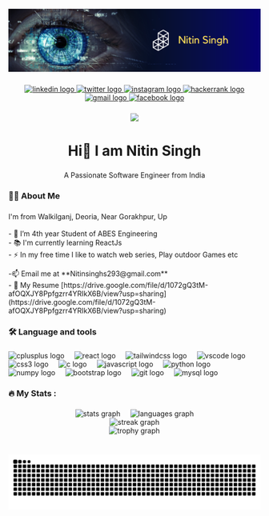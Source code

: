 ![logo](https://github.com/nitinsinghs273/nitinsinghs273/blob/main/Blue%20Modern%20Technology%20LinkedIn%20Banner.png)

###

<div align="center">
  <a href="https://www.linkedin.com/in/nitinsinghs273/" target="_blank">
    <img src="https://raw.githubusercontent.com/maurodesouza/profile-readme-generator/master/src/assets/icons/social/linkedin/default.svg" width="37" height="25" alt="linkedin logo"  />
  </a>
  <a href="https://twitter.com/Nitin_learns" target="_blank">
    <img src="https://raw.githubusercontent.com/maurodesouza/profile-readme-generator/master/src/assets/icons/social/twitter/default.svg" width="37" height="25" alt="twitter logo"  />
  </a>
  <a href="https://www.instagram.com/_nitinsinghs273/" target="_blank">
    <img src="https://raw.githubusercontent.com/maurodesouza/profile-readme-generator/master/src/assets/icons/social/instagram/default.svg" width="37" height="25" alt="instagram logo"  />
  </a>
  <a href="https://www.hackerrank.com/profile/2020b0101135" target="_blank">
    <img src="https://raw.githubusercontent.com/maurodesouza/profile-readme-generator/master/src/assets/icons/social/hackerrank/default.svg" width="37" height="25" alt="hackerrank logo"  />
  </a>
  <a href="nitinsinghs273@gmail.com" target="_blank">
    <img src="https://raw.githubusercontent.com/maurodesouza/profile-readme-generator/master/src/assets/icons/social/gmail/default.svg" width="37" height="25" alt="gmail logo"  />
  </a>
  <a href="https://www.facebook.com/nitinsingh.rathaurnaggvansi" target="_blank">
    <img src="https://raw.githubusercontent.com/maurodesouza/profile-readme-generator/master/src/assets/icons/social/facebook/default.svg" width="37" height="25" alt="facebook logo"  />
  </a>
</div>

###

<div align="center">
  <img src="https://profile-counter.glitch.me/nitinsinghs273/count.svg?"  />
</div>

###

<h1 align="center">Hi👋 I am Nitin Singh</h1>

###
<p align="center">A Passionate Software Engineer from India</p>
<h3 align="left">👩‍💻  About Me</h3>

###

<p align="left">I'm from Walkilganj, Deoria, Near Gorakhpur, Up<br><br>- 🔭 I’m 4th year Student of ABES Engineering <br>- 📚 I'm currently learning ReactJs<br>- ⚡ In my free time I like to watch web series, Play outdoor Games etc</p>
<p>-📫 Email me at **Nitinsinghs293@gmail.com** <br>
- 📄 My Resume [https://drive.google.com/file/d/1072gQ3tM-afOQXJY8Ppfgzrr4YRIkX6B/view?usp=sharing](https://drive.google.com/file/d/1072gQ3tM-afOQXJY8Ppfgzrr4YRIkX6B/view?usp=sharing)

</p>


###

<h3 align="left">🛠 Language and tools</h3>

###

<div align="left">
  <img src="https://cdn.jsdelivr.net/gh/devicons/devicon/icons/cplusplus/cplusplus-original.svg" height="40" alt="cplusplus logo"  />
  <img width="12" />
  <img src="https://cdn.jsdelivr.net/gh/devicons/devicon/icons/react/react-original.svg" height="40" alt="react logo"  />
  <img width="12" />
  <img src="https://cdn.jsdelivr.net/gh/devicons/devicon/icons/tailwindcss/tailwindcss-original-wordmark.svg" height="40" alt="tailwindcss logo"  />
  <img width="12" />
  <img src="https://cdn.jsdelivr.net/gh/devicons/devicon/icons/vscode/vscode-original.svg" height="40" alt="vscode logo"  />
  <img width="12" />
  <img src="https://cdn.jsdelivr.net/gh/devicons/devicon/icons/css3/css3-original.svg" height="40" alt="css3 logo"  />
  <img width="12" />
  <img src="https://cdn.jsdelivr.net/gh/devicons/devicon/icons/c/c-original.svg" height="40" alt="c logo"  />
  <img width="12" />
  <img src="https://cdn.jsdelivr.net/gh/devicons/devicon/icons/javascript/javascript-original.svg" height="40" alt="javascript logo"  />
  <img width="12" />
  <img src="https://cdn.jsdelivr.net/gh/devicons/devicon/icons/python/python-original.svg" height="40" alt="python logo"  />
  <img width="12" />
  <img src="https://cdn.jsdelivr.net/gh/devicons/devicon/icons/numpy/numpy-original.svg" height="40" alt="numpy logo"  />
  <img width="12" />
  <img src="https://cdn.jsdelivr.net/gh/devicons/devicon/icons/bootstrap/bootstrap-original.svg" height="40" alt="bootstrap logo"  />
  <img width="12" />
  <img src="https://cdn.jsdelivr.net/gh/devicons/devicon/icons/git/git-original.svg" height="40" alt="git logo"  />
  <img width="12" />
  <img src="https://cdn.jsdelivr.net/gh/devicons/devicon/icons/mysql/mysql-original.svg" height="40" alt="mysql logo"  />
</div>

###

<h3 align="left">🔥   My Stats :</h3>

###
<div align="center">
  <img src="https://github-readme-stats.vercel.app/api?username=nitinsinghs273&hide_title=false&hide_rank=false&show_icons=true&include_all_commits=true&count_private=true&disable_animations=false&theme=dracula&locale=en&hide_border=false" height="160" alt="stats graph"  />&nbsp;&nbsp;&nbsp;&nbsp;
  <img src="https://github-readme-stats.vercel.app/api/top-langs?username=nitinsinghs273&locale=en&hide_title=false&layout=compact&card_width=320&langs_count=10&theme=dracula&hide_border=false" height="160" alt="languages graph"  />
</div>
<div align="center"> <img src="https://streak-stats.demolab.com?user=nitinsinghs273&locale=en&mode=daily&theme=dark&hide_border=true&border_radius=5&order=3" height="220" alt="streak graph" /> <br>
  <img src="https://github-profile-trophy.vercel.app?username=nitinsinghs273&theme=dracula" height="150" alt="trophy graph"  /></div>

###

<br clear="both">

<img src="https://raw.githubusercontent.com/nitinsinghs273/nitinsinghs273/output/snake.svg" alt="Snake animation" />

###

